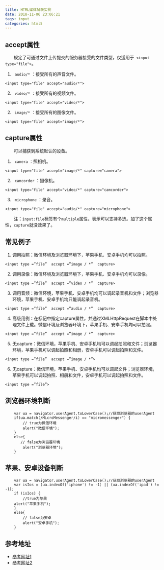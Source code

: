 ```yaml
---
title: HTML媒体捕获实例
date: 2018-11-06 23:06:21
tags: input
categories: html5
---
```

## accept属性
&emsp;&emsp;规定了可通过文件上传提交的服务器接受的文件类型，仅适用于` <input type="file">`。
1. ` audio/*` ：接受所有的声音文件。
```
<input type="file" accept="audio/*">
```
2. ` video/*` ：接受所有的视频文件。
```
<input type="file" accept="video/*">
```
2. ` image/*` ：接受所有的图像文件。
```
<input type="file" accept="image/*">
```

## capture属性
&emsp;&emsp;可以捕获到系统默认的设备。
1. ` camera` ：照相机。
```
<input type="file" accept="image/*" capture="camera">
```
2. ` camcorder` ：摄像机。
```
<input type="file" accept="video/*" capture="camcorder">
```
3. ` microphone` ：录音。
```
<input type="file" accept="audio/*" capture="microphone">
```
&emsp;&emsp;注：`input:file`标签有个`multiple`属性，表示可以支持多选。加了这个属性，`capture`就没效果了。

## 常见例子
1. 调用拍照：微信环境及浏览器环境下，苹果手机、安卓手机均可以拍照。
```
<input type =”file”  accept =”image / *”  capture>
```
2. 调用录像：微信环境及浏览器环境下，苹果手机、安卓手机均可以录像。
```
<input type =”file”  accept =”video / *”  capture>
```
3. 调用音频：微信环境，苹果手机、安卓手机均可以调起录音机和文件；浏览器环境，苹果手机、安卓手机均只能调起录音机。
```
<input type =”file”  accept =”audio / *”  capture>
```
4. 高级用例：在标记中指定capture属性，并通过XMLHttpRequest在脚本中处理文件上载。微信环境及浏览器环境下，苹果手机、安卓手机均可以拍照。
```
<input type =”file”  accept =”image / *”  capture>
```
5. 无capture：微信环境，苹果手机、安卓手机均可以调起拍照和文件；浏览器环境，苹果手机可以调起拍照和相册，安卓手机可以调起拍照和文件。
```
<input type =”file”  accept =”image / *”>
```
6. 无capture：微信环境，苹果手机、安卓手机均可以调起文件；浏览器环境，苹果手机可以调起拍照、相册和文件，安卓手机可以调起拍照和文件。
```
<input type =”file”>
```

## 浏览器环境判断
```
    var ua = navigator.userAgent.toLowerCase();//获取浏览器的userAgent
    if(ua.match(/MicroMessenger/i) == "micromessenger") {
        // true为微信环境
        alert("微信环境");
    }
    else{
       // false为浏览器环境
        alert("浏览器环境");
    }
```

## 苹果、安卓设备判断
```
    var ua = navigator.userAgent.toLowerCase();//获取浏览器的userAgent
	var isIos = (ua.indexOf('iphone') != -1) || (ua.indexOf('ipad') != -1);
    if (isIos) {
        //true为苹果
    alert("苹果手机");
    }
    else{
        // false为安卓
        alert("安卓手机");
    }
```

## 参考地址
- [参考网址1](http://anssiko.github.io/html-media-capture/)
- [参考网址2](https://blog.csdn.net/bbt_yyc/article/details/78337501)

